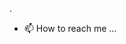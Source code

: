 .
- 📫 How to reach me ...

<!---
Baklool1122/Baklool1122 is a ✨ special ✨ repository because its `README.md` (this file) appears on your GitHub profile.
You can click the Preview link to take a look at your changes.
--->
